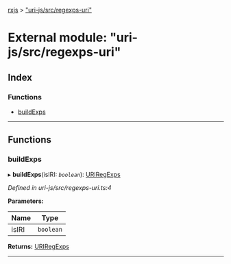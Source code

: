 [rxjs](../README.md) > ["uri-js/src/regexps-uri"](../modules/_uri_js_src_regexps_uri_.md)

# External module: "uri-js/src/regexps-uri"

## Index

### Functions

* [buildExps](_uri_js_src_regexps_uri_.md#buildexps)

---

## Functions

<a id="buildexps"></a>

###  buildExps

▸ **buildExps**(isIRI: *`boolean`*): [URIRegExps](../interfaces/_uri_js_src_uri_.uriregexps.md)

*Defined in uri-js/src/regexps-uri.ts:4*

**Parameters:**

| Name | Type |
| ------ | ------ |
| isIRI | `boolean` |

**Returns:** [URIRegExps](../interfaces/_uri_js_src_uri_.uriregexps.md)

___

